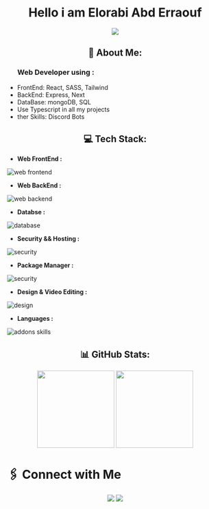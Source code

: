 <h1 align="center">Hello i am Elorabi Abd Erraouf</h1>

<p align="center">
  <img src="https://readme-typing-svg.herokuapp.com?font=Fira+Code&size=25&pause=1000&center=true&width=435&lines=Full+Stack+Web+Developer;Discord.js+Enthusiast;Lover+of+TypeScript+%26+Bun" />
</p>


<h2 align="center">💫 About Me:</h2>
<ul>
  <h3><bold>Web Developer using :</bold></h3>
  <li>FrontEnd: React, SASS, Tailwind</li>
  <li>BackEnd: Express, Next</li>
  <li>DataBase: mongoDB, SQL</li>
  <li>Use Typescript in all my projects</li>
  <li>ther Skills: Discord Bots</li>
</ul>

<h2 align="center">💻 Tech Stack:</h2>

- **Web FrontEnd :**
<p>
  <img src="https://skillicons.dev/icons?i=react,html,css,sass,ts,tailwind" alt="web frontend"/>
</p>

- **Web BackEnd :**
<p>
  <img src="https://skillicons.dev/icons?i=express,next,ts,nodejs" alt="web backend"/>
</p>

- **Databse :**
<p>
  <img src="https://skillicons.dev/icons?i=mongodb,wordpress,mysql" alt="database"/>
</p>

- **Security && Hosting :**
<p>
  <img src="https://skillicons.dev/icons?i=vercel,netlify" alt="security"/>
</p>

- **Package Manager :**
<p>
  <img src="https://skillicons.dev/icons?i=npm,bun,yarn,pnpm" alt="security"/>
</p>

- **Design & Video Editing :**
<p>
  <img src="https://skillicons.dev/icons?i=figma,ps,pr" alt="design"/>
</p>

- **Languages :**
<img src="https://skillicons.dev/icons?i=js,py,php,c,lua" alt="addons skills" align="center"/>

<h2 align="center">📊 GitHub Stats:</h2>
<div align="center">
  <img src="https://github-readme-stats.vercel.app/api?username=RoBoCRAFTYT01&show_icons=true&theme=tokyonight" height="180px"/>
  <img src="https://github-readme-streak-stats.herokuapp.com/?user=RoBoCRAFTYT01&theme=tokyonight" height="180px"/>
</div>

# 🖇️ Connect with Me
<p align="center">
  <a href="https://discord.com/users/695223884735053905"><img src="https://img.shields.io/badge/Discord-5865F2?style=for-the-badge&logo=discord&logoColor=white"/></a>
  <a href="elorabi.abdelrraouf.2007@email.com"><img src="https://img.shields.io/badge/Email-D14836?style=for-the-badge&logo=gmail&logoColor=white"/></a>
</p>
